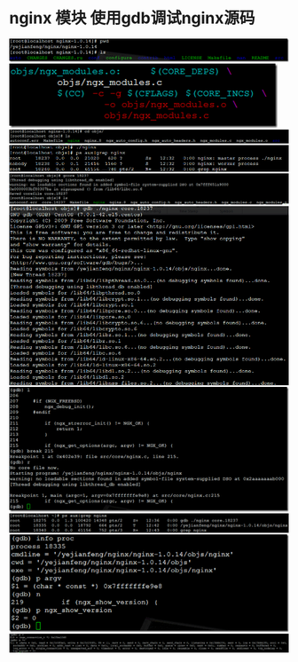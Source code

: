 # nginx 模块 使用gdb调试nginx源码


![](./images/201205101644521909.png)
![](./images/201205101644526860.png)
![](./images/201205101644538463.png)
![](./images/201205101644535365.png)
![](./images/20120510164454839.png)
![](./images/201205101644558232.png)
![](./images/201205101644563673.png)
![](./images/201205101644566463.png)
![](./images/20120510164457509.png)
![](./images/201205101644578524.png)